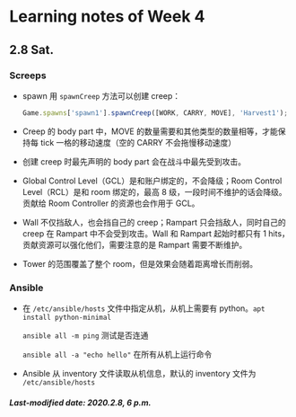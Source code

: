 # Learning notes of Week 4

## 2.8 Sat.

### Screeps

+ spawn 用 `spawnCreep` 方法可以创建 creep：

  ```js
  Game.spawns['spawn1'].spawnCreep([WORK, CARRY, MOVE], 'Harvest1');
  ```

+ Creep 的 body part 中，MOVE 的数量需要和其他类型的数量相等，才能保持每 tick 一格的移动速度（空的 CARRY 不会拖慢移动速度）

+ 创建 creep 时最先声明的 body part 会在战斗中最先受到攻击。

+ Global Control Level（GCL）是和账户绑定的，不会降级；Room Control Level（RCL）是和 room 绑定的，最高 8 级，一段时间不维护的话会降级。贡献给 Room Controller 的资源也会作用于 GCL。

+ Wall 不仅挡敌人，也会挡自己的 creep；Rampart 只会挡敌人，同时自己的 creep 在 Rampart 中不会受到攻击。Wall 和 Rampart 起始时都只有 1 hits，贡献资源可以强化他们，需要注意的是 Rampart 需要不断维护。

+ Tower 的范围覆盖了整个 room，但是效果会随着距离增长而削弱。

### Ansible

+ 在 `/etc/ansible/hosts` 文件中指定从机，从机上需要有 python。`apt install python-minimal`

  `ansible all -m ping` 测试是否连通

  `ansible all -a "echo hello"` 在所有从机上运行命令

+ Ansible 从 inventory 文件读取从机信息，默认的 inventory 文件为 `/etc/ansible/hosts`

##### Last-modified date: 2020.2.8, 6 p.m.